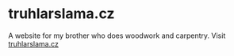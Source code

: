 # truhlarslama.cz
A website for my brother who does woodwork and carpentry.
Visit [truhlarslama.cz](https://truhlarslama.cz)
